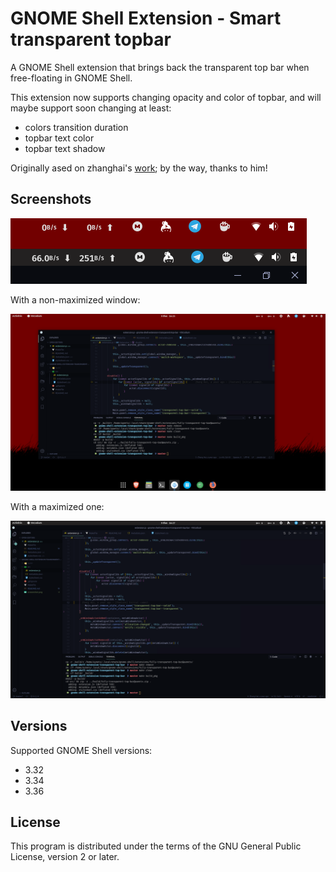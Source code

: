 # GNOME Shell Extension - Smart transparent topbar

A GNOME Shell extension that brings back the transparent top bar when free-floating in GNOME Shell.

This extension now supports changing opacity and color of topbar, and will maybe support soon changing at least:

- colors transition duration
- topbar text color
- topbar text shadow

Originally ased on zhanghai's [work](https://github.com/zhanghai/gnome-shell-extension-transparent-top-bar); by the way, thanks to him!

## Screenshots

![screenshot](screenshot.png)

With a non-maximized window:

![screenshot free-floating](screenshot_free-floating.png)

With a maximized one:

![screenshot fullscreen](screenshot_fullscreen.png)

## Versions

Supported GNOME Shell versions:

- 3.32
- 3.34
- 3.36

## License

This program is distributed under the terms of the GNU General Public License, version 2 or later.
